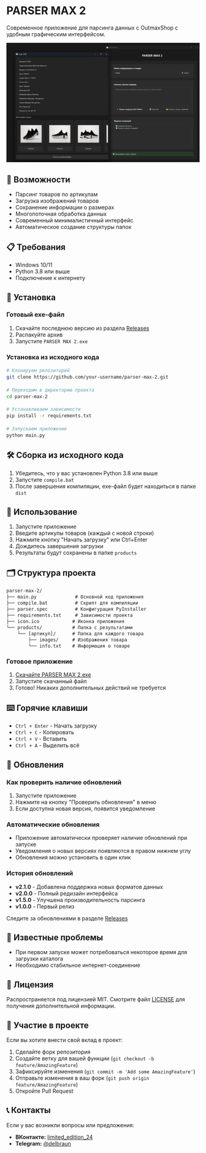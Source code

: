 # PARSER MAX 2

Современное приложение для парсинга данных с OutmaxShop с удобным графическим интерфейсом.

![Скриншот приложения](screenshot.png)

## 🚀 Возможности

- Парсинг товаров по артикулам
- Загрузка изображений товаров
- Сохранение информации о размерах
- Многопоточная обработка данных
- Современный минималистичный интерфейс
- Автоматическое создание структуры папок

## 📋 Требования

- Windows 10/11
- Python 3.8 или выше
- Подключение к интернету

## 🔧 Установка

### Готовый exe-файл

1. Скачайте последнюю версию из раздела [Releases](../../releases)
2. Распакуйте архив
3. Запустите `PARSER MAX 2.exe`

### Установка из исходного кода

```bash
# Клонируем репозиторий
git clone https://github.com/your-username/parser-max-2.git

# Переходим в директорию проекта
cd parser-max-2

# Устанавливаем зависимости
pip install -r requirements.txt

# Запускаем приложение
python main.py
```

## 🛠 Сборка из исходного кода

1. Убедитесь, что у вас установлен Python 3.8 или выше
2. Запустите `compile.bat`
3. После завершения компиляции, exe-файл будет находиться в папке `dist`

## 📝 Использование

1. Запустите приложение
2. Введите артикулы товаров (каждый с новой строки)
3. Нажмите кнопку "Начать загрузку" или Ctrl+Enter
4. Дождитесь завершения загрузки
5. Результаты будут сохранены в папке `products`

## 🗂 Структура проекта

```
parser-max-2/
├── main.py              # Основной код приложения
├── compile.bat          # Скрипт для компиляции
├── parser.spec          # Конфигурация PyInstaller
├── requirements.txt     # Зависимости проекта
├── icon.ico            # Иконка приложения
└── products/           # Папка с результатами
    └── [артикул]/      # Папка для каждого товара
        ├── images/     # Изображения товара
        └── info.txt    # Информация о товаре
```

### Готовое приложение

1. [Скачайте PARSER MAX 2.exe](https://github.com/divangames/PARSER-MAX-2/blob/main/dist/PARSER%20MAX%202.exe)
2. Запустите скачанный файл
3. Готово! Никаких дополнительных действий не требуется

## ⌨️ Горячие клавиши

- `Ctrl + Enter` - Начать загрузку
- `Ctrl + C` - Копировать
- `Ctrl + V` - Вставить
- `Ctrl + A` - Выделить всё

## 🔄 Обновления

### Как проверить наличие обновлений
1. Запустите приложение
2. Нажмите на кнопку "Проверить обновления" в меню
3. Если доступна новая версия, появится уведомление

### Автоматические обновления
- Приложение автоматически проверяет наличие обновлений при запуске
- Уведомления о новых версиях появляются в правом нижнем углу
- Обновления можно установить в один клик

### История обновлений
- **v2.1.0** - Добавлена поддержка новых форматов данных
- **v2.0.0** - Полный редизайн интерфейса
- **v1.5.0** - Улучшена производительность парсинга
- **v1.0.0** - Первый релиз

Следите за обновлениями в разделе [Releases](../../releases)

## 🐛 Известные проблемы

- При первом запуске может потребоваться некоторое время для загрузки каталога
- Необходимо стабильное интернет-соединение

## 📄 Лицензия

Распространяется под лицензией MIT. Смотрите файл [LICENSE](LICENSE) для получения дополнительной информации.

## 🤝 Участие в проекте

Если вы хотите внести свой вклад в проект:

1. Сделайте форк репозитория
2. Создайте ветку для вашей функции (`git checkout -b feature/AmazingFeature`)
3. Зафиксируйте изменения (`git commit -m 'Add some AmazingFeature'`)
4. Отправьте изменения в ваш форк (`git push origin feature/AmazingFeature`)
5. Откройте Pull Request
## 📞 Контакты

Если у вас возникли вопросы или предложения:

- **ВКонтакте:** [limited_edition_24](https://vk.com/limited_edition_24)
- **Telegram:** [@delbraun](https://t.me/delbraun)
